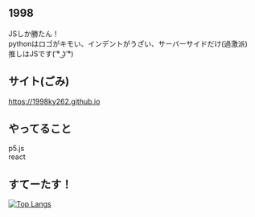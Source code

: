 ## 1998
JSしか勝たん！<br>
pythonはロゴがキモい、インデントがうざい、サーバーサイドだけ(過激派)<br>
推しはJSです( ͡° ͜ʖ ͡°)
## サイト(ごみ)
https://1998ky262.github.io
## やってること
p5.js<br>
react
## すてーたす！
[![Top Langs](https://github-readme-stats.vercel.app/api/top-langs/?username=1998ky262&layout=compact)](https://github.com/anuraghazra/github-readme-stats)

